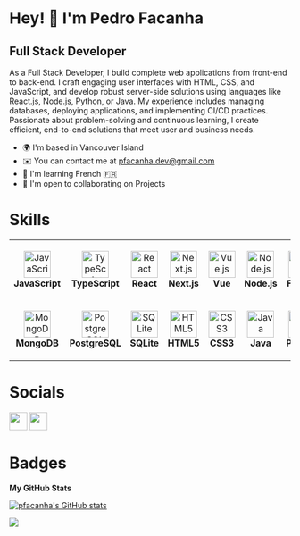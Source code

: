 Hey! 👋 I'm Pedro Facanha
=====================================================================================================================================

Full Stack Developer
--------------------

As a Full Stack Developer, I build complete web applications from front-end to back-end. I craft engaging user interfaces with HTML, CSS, and JavaScript, and develop robust server-side solutions using languages like React.js, Node.js, Python, or Java. My experience includes managing databases, deploying applications, and implementing CI/CD practices. Passionate about problem-solving and continuous learning, I create efficient, end-to-end solutions that meet user and business needs.

<p align="left">
</p>

* 🌍  I'm based in Vancouver Island
* ✉️  You can contact me at [pfacanha.dev@gmail.com](mailto:pedruluizmf@gmail.com)
* 🧠  I'm learning French 🇫🇷
* 🤝  I'm open to collaborating on Projects

# Skills

<table>
  <tr>
    <td align="center" height="108" width="108">
      <img src="https://raw.githubusercontent.com/danielcranney/readme-generator/main/public/icons/skills/javascript-colored.svg" width="48" height="48" alt="JavaScript" />
      <br /><strong>JavaScript</strong>
    </td>
    <td align="center" height="108" width="108">
      <img src="https://raw.githubusercontent.com/danielcranney/readme-generator/main/public/icons/skills/typescript-colored.svg" width="48" height="48" alt="TypeScript" />
      <br /><strong>TypeScript</strong>
    </td>
    <td align="center" height="108" width="108">
      <img src="https://raw.githubusercontent.com/danielcranney/readme-generator/main/public/icons/skills/react-colored.svg" width="48" height="48" alt="React" />
      <br /><strong>React</strong>
    </td>
    <td align="center" height="108" width="108">
      <img src="https://cdn.jsdelivr.net/gh/devicons/devicon/icons/nextjs/nextjs-original.svg" width="48" height="48" alt="Next.js" />
      <br /><strong>Next.js</strong>
    </td>
    <td align="center" height="108" width="108">
      <img src="https://cdn.jsdelivr.net/gh/devicons/devicon/icons/vuejs/vuejs-original.svg" width="48" height="48" alt="Vue.js" />
      <br /><strong>Vue</strong>
    </td>
    <td align="center" height="108" width="108">
      <img src="https://raw.githubusercontent.com/danielcranney/readme-generator/main/public/icons/skills/nodejs-colored.svg" width="48" height="48" alt="Node.js" />
      <br /><strong>Node.js</strong>
    </td>
    <td align="center" height="108" width="108">
      <img src="https://cdn.jsdelivr.net/gh/devicons/devicon/icons/fastify/fastify-original.svg" width="48" height="48" alt="Fastify" />
      <br /><strong>Fastify</strong>
    </td>
    <td align="center" height="108" width="108">
      <img src="https://cdn.jsdelivr.net/gh/devicons/devicon/icons/sequelize/sequelize-original.svg" width="48" height="48" alt="Sequelize" />
      <br /><strong>Sequelize</strong>
    </td>
  </tr>
  <tr>
    <td align="center" height="108" width="108">
      <img src="https://cdn.jsdelivr.net/gh/devicons/devicon/icons/mongodb/mongodb-original.svg" width="48" height="48" alt="MongoDB" />
      <br /><strong>MongoDB</strong>
    </td>
    <td align="center" height="108" width="108">
      <img src="https://raw.githubusercontent.com/danielcranney/readme-generator/main/public/icons/skills/postgresql-colored.svg" width="48" height="48" alt="PostgreSQL" />
      <br /><strong>PostgreSQL</strong>
    </td>
    <td align="center" height="108" width="108">
      <img src="https://cdn.jsdelivr.net/gh/devicons/devicon/icons/sqlite/sqlite-original.svg" width="48" height="48" alt="SQLite" />
      <br /><strong>SQLite</strong>
    </td>
    <td align="center" height="108" width="108">
      <img src="https://raw.githubusercontent.com/danielcranney/readme-generator/main/public/icons/skills/html5-colored.svg" width="48" height="48" alt="HTML5" />
      <br /><strong>HTML5</strong>
    </td>
    <td align="center" height="108" width="108">
      <img src="https://raw.githubusercontent.com/danielcranney/readme-generator/main/public/icons/skills/css3-colored.svg" width="48" height="48" alt="CSS3" />
      <br /><strong>CSS3</strong>
    </td>
    <td align="center" height="108" width="108">
      <img src="https://raw.githubusercontent.com/danielcranney/readme-generator/main/public/icons/skills/java-colored.svg" width="48" height="48" alt="Java" />
      <br /><strong>Java</strong>
    </td>
    <td align="center" height="108" width="108">
      <img src="https://raw.githubusercontent.com/danielcranney/readme-generator/main/public/icons/skills/python-colored.svg" width="48" height="48" alt="Python" />
      <br /><strong>Python</strong>
    </td>
    <td align="center" height="108" width="108">
      <img src="https://raw.githubusercontent.com/danielcranney/readme-generator/main/public/icons/skills/git-colored.svg" width="48" height="48" alt="Git" />
      <br /><strong>Git</strong>
    </td>
  </tr>
</table>

# Socials

<p align="left"> <a href="https://www.github.com/pedrofacanha" target="_blank" rel="noreferrer"> <picture> <source media="(prefers-color-scheme: dark)" srcset="https://raw.githubusercontent.com/danielcranney/readme-generator/main/public/icons/socials/github-dark.svg" /> <source media="(prefers-color-scheme: light)" srcset="https://raw.githubusercontent.com/danielcranney/readme-generator/main/public/icons/socials/github.svg" /> <img src="https://raw.githubusercontent.com/danielcranney/readme-generator/main/public/icons/socials/github.svg" width="32" height="32" /> </picture> </a> <a href="https://www.linkedin.com/in/pedro-facanha-845352a4/" target="_blank" rel="noreferrer"> <picture> <source media="(prefers-color-scheme: dark)" srcset="https://raw.githubusercontent.com/danielcranney/readme-generator/main/public/icons/socials/linkedin-dark.svg" /> <source media="(prefers-color-scheme: light)" srcset="https://raw.githubusercontent.com/danielcranney/readme-generator/main/public/icons/socials/linkedin.svg" /> <img src="https://raw.githubusercontent.com/danielcranney/readme-generator/main/public/icons/socials/linkedin.svg" width="32" height="32" /> </picture> </a>
</p>

# Badges

<b>My GitHub Stats</b>

<a href="http://www.github.com/pfacanha"><img src="https://github-readme-stats.vercel.app/api?username=pfacanha&show_icons=true&hide=&count_private=true&title_color=0891b2&text_color=ffffff&icon_color=0891b2&bg_color=1c1917&hide_border=true&show_icons=true" alt="pfacanha's GitHub stats" /></a>

<a href="http://www.github.com/pfacanha"><img src="https://github-readme-streak-stats.herokuapp.com/?user=pfacanha&stroke=ffffff&background=1c1917&ring=0891b2&fire=0891b2&currStreakNum=ffffff&currStreakLabel=0891b2&sideNums=ffffff&sideLabels=ffffff&dates=ffffff&hide_border=true" /></a>
